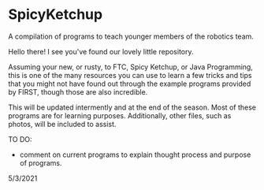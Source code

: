 # SpicyKetchup
A compilation of programs to teach younger members of the robotics team.

Hello there! I see you've found our lovely little repository.

Assuming your new, or rusty, to FTC, Spicy Ketchup, or Java Programming, this is one of the many resources
you can use to learn a few tricks and tips that you might not have found out through the example programs
provided by FIRST, though those are also incredible.

This will be updated intermently and at the end of the season. Most of these programs are for learning
purposes. Additionally, other files, such as photos, will be included to assist. 

TO DO:
 - comment on current programs to explain thought process and purpose of programs.

5/3/2021
